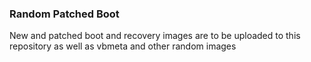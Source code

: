 ### Random Patched Boot 
New and patched boot and recovery images are to be uploaded to this repository as well as vbmeta and other random images
